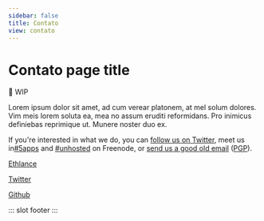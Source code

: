 ```yaml
---
sidebar: false
title: Contato
view: contato
---
```

# Contato page title

🚧 WIP

Lorem ipsum dolor sit amet, ad cum verear platonem, at mel solum dolores. Vim meis lorem soluta ea, mea no assum eruditi reformidans. Pro inimicus definiebas reprimique ut. Munere noster duo ex.

If you're interested in what we do, you can [follow us on Twitter](https://twitter.com/5apps), meet us in[#5apps](irc://irc.freenode.net:7000/5apps) and [#unhosted](irc://irc.freenode.net:7000/unhosted) on Freenode, or [send us a good old email](mailto:mail@5apps.com) ([PGP](https://5apps.com/pgp-mail-at-5apps-com.asc)).

[Ethlance](https://ethlance.com/#/freelancer/0xc106e12e98b70ca974716feea37f4403e4f0014a)

[Twitter](https://twitter.com/thgroch)

[Github](https://github.com/thomasgroc)

::: slot footer
<Contato />
:::
